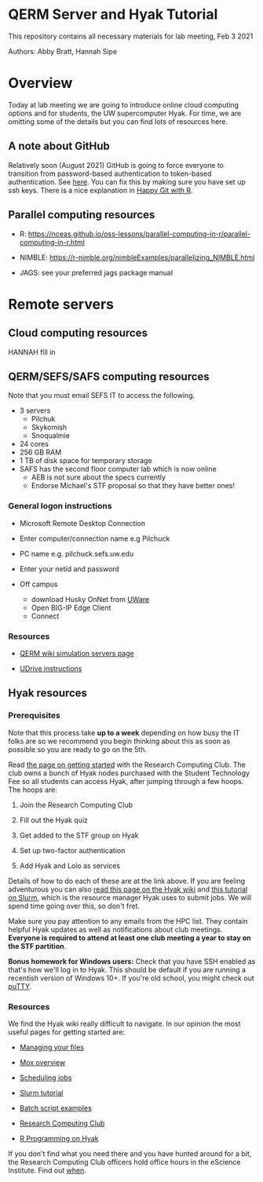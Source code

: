 # QERM Server and Hyak Tutorial
This repository contains all necessary materials for lab meeting, Feb 3 2021

Authors: Abby Bratt, Hannah Sipe

# Overview

Today at lab meeting we are going to introduce online cloud computing options and for students, the UW supercomputer Hyak. For time, we are omitting some of the details but you can find lots of resources here. 

## A note about GitHub

Relatively soon (August 2021) GitHub is going to force everyone to transition from password-based authentication to token-based authentication. See [here](https://github.blog/2020-12-15-token-authentication-requirements-for-git-operations/). You can fix this by making sure you have set up ssh keys. There is a nice explanation in [Happy Git with R](https://happygitwithr.com/ssh-keys.html).

## Parallel computing resources

  * R: https://nceas.github.io/oss-lessons/parallel-computing-in-r/parallel-computing-in-r.html
  
  * NIMBLE: https://r-nimble.org/nimbleExamples/parallelizing_NIMBLE.html
  
  * JAGS: see your preferred jags package manual
  
# Remote servers
  
## Cloud computing resources

HANNAH fill in
  
## QERM/SEFS/SAFS computing resources

Note that you must email SEFS IT to access the following. 

- 3 servers
    - Pilchuk
    - Skykomish
    - Snoqualmie
- 24 cores
- 256 GB RAM 
- 1 TB of disk space for temporary storage 
-  SAFS has the second floor computer lab which is now online
    - AEB is not sure about the specs currently
    - Endorse Michael's STF proposal so that they have better ones!

### General logon instructions

- Microsoft Remote Desktop Connection
- Enter computer/connection name e.g Pilchuck
- PC name e.g. pilchuck.sefs.uw.edu
- Enter your netid and password

- Off campus
    - download Husky OnNet from [UWare](https://itconnect.uw.edu/connect/uw-networks/about-husky-onnet/use-husky-onnet/terms-conditions/)
    - Open BIG-IP Edge Client
    - Connect

### Resources

  * [QERM wiki simulation servers page](http://wiki.cbr.washington.edu/qerm/index.php/QERM_simulation_servers)
  
  * [UDrive instructions](https://itconnect.uw.edu/wares/online-storage/u-drive-central-file-storage-for-users/)

## Hyak resources

### Prerequisites 

Note that this process take **up to a week** depending on how busy the IT folks are so we recommend you begin thinking about this as soon as possible so you are ready to go on the 5th. 

Read [the page on getting started](https://depts.washington.edu/uwrcc/getting-started-2/getting-started/) with the Research Computing Club. The club owns a bunch of Hyak nodes purchased with the Student Technology Fee so all students can access Hyak, after jumping through a few hoops. The hoops are:

  1. Join the Research Computing Club
  
  2. Fill out the Hyak quiz
  
  3. Get added to the STF group on Hyak
  
  4. Set up two-factor authentication
  
  5. Add Hyak and Lolo as services

Details of how to do each of these are at the link above. If you are feeling adventurous you can also [read this page on the Hyak wiki](https://wiki.cac.washington.edu/display/hyakusers/Hyak+mox+Overview) and [this tutorial on Slurm](https://wiki.cac.washington.edu/display/hyakusers/Mox_scheduler), which is the resource manager Hyak uses to submit jobs. We will spend time going over this, so don't fret. 

Make sure you pay attention to any emails from the HPC list. They contain helpful Hyak updates as well as notifications about club meetings. **Everyone is required to attend at least one club meeting a year to stay on the STF partition**. 

**Bonus homework for Windows users:** Check that you have SSH enabled as that's how we'll log in to Hyak. This should be default if you are running a recentish version of Windows 10+. If you're old school, you might check out [puTTY](https://www.putty.org/). 

###  Resources

We find the Hyak wiki really difficult to navigate. In our opinion the most useful pages for getting started are:

  * [Managing your files](https://wiki.cac.washington.edu/display/hyakusers/Managing+your+Files)
  
  * [Mox overview](https://wiki.cac.washington.edu/display/hyakusers/Hyak+mox+Overview)
  
  * [Scheduling jobs](https://wiki.cac.washington.edu/display/hyakusers/Mox_scheduler)
  
  * [Slurm tutorial](https://slurm.schedmd.com/quickstart.html)
  
  * [Batch script examples](https://support.ceci-hpc.be/doc/_contents/QuickStart/SubmittingJobs/SlurmTutorial.html#more-submission-script-examples)
  
  * [Research Computing Club](https://depts.washington.edu/uwrcc/)
  
  * [R Programming on Hyak](https://wiki.cac.washington.edu/display/hyakusers/Hyak+R+programming)
  
If you don't find what you need there and you have hunted around for a bit, the Research Computing Club officers hold office hours in the eScience Institute. Find out [when](https://escience.washington.edu/office-hours/). 
